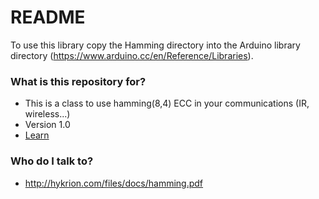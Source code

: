 # README #

To use this library copy the Hamming directory into the Arduino library directory (https://www.arduino.cc/en/Reference/Libraries).

### What is this repository for? ###

* This is a class to use hamming(8,4) ECC in your communications (IR, wireless...)
* Version 1.0
* [Learn](http://hykrion.com/arduino/hamming-8-4.html)

### Who do I talk to? ###

* http://hykrion.com/files/docs/hamming.pdf
